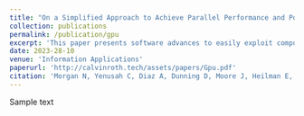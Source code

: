 ```yaml
---
title: "On a Simplified Approach to Achieve Parallel Performance and Portability Across CPU and GPU Architectures"
collection: publications
permalink: /publication/gpu
excerpt: 'This paper presents software advances to easily exploit computer architectures consisting of a multi-core CPU and CPU+GPU to accelerate diverse types of high-performance computing (HPC) applications using a single code implementation. The paper describes and demonstrates the performance of the open-source C++ matrix and array (MATAR) library that uniquely offers: (1) a straightforward syntax for programming productivity, (2) usable data structures for data-oriented programming (DOP) for performance, and (3) a simple interface to the open-source C++ Kokkos library for portability and memory management across CPUs and GPUs. The portability across architectures with a single code implementation is achieved by automatically switching between diverse fine-grained parallelism backends (e.g., CUDA, HIP, OpenMP, pthreads, etc.) at compile time. The MATAR library solves many longstanding challenges associated with easily writing software that can run in parallel on any computer architecture. This work benefits projects seeking to write new C++ codes while also addressing the challenges of quickly making existing Fortran codes performant and portable over modern computer architectures with minimal syntactical changes from Fortran to C++. We demonstrate the feasibility of readily writing new C++ codes and modernizing existing codes with MATAR to be performant, parallel, and portable across diverse computer architectures. '
date: 2023-28-10
venue: 'Information Applications'
paperurl: 'http://calvinroth.tech/assets/papers/Gpu.pdf'
citation: 'Morgan N, Yenusah C, Diaz A, Dunning D, Moore J, Heilman E, Roth C, Lieberman E, Walton S, Brown S, et al. On a Simplified Approach to Achieve Parallel Performance and Portability Across CPU and GPU Architectures. Information. 2024; 15(11):673. https://doi.org/10.3390/info15110673'
---
```


Sample text